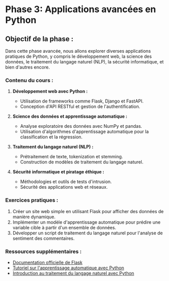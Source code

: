 # Phase 3: Applications avancées en Python

## Objectif de la phase :

Dans cette phase avancée, nous allons explorer diverses applications pratiques de Python, y compris le développement web, la science des données, le traitement du langage naturel (NLP), la sécurité informatique, et bien d'autres encore.

### Contenu du cours :

1. **Développement web avec Python :**
   - Utilisation de frameworks comme Flask, Django et FastAPI.
   - Conception d'API RESTful et gestion de l'authentification.

2. **Science des données et apprentissage automatique :**
   - Analyse exploratoire des données avec NumPy et pandas.
   - Utilisation d'algorithmes d'apprentissage automatique pour la classification et la régression.

3. **Traitement du langage naturel (NLP) :**
   - Prétraitement de texte, tokenization et stemming.
   - Construction de modèles de traitement du langage naturel.

4. **Sécurité informatique et piratage éthique :**
   - Méthodologies et outils de tests d'intrusion.
   - Sécurité des applications web et réseaux.

### Exercices pratiques :

1. Créer un site web simple en utilisant Flask pour afficher des données de manière dynamique.
2. Implémenter un modèle d'apprentissage automatique pour prédire une variable cible à partir d'un ensemble de données.
3. Développer un script de traitement du langage naturel pour l'analyse de sentiment des commentaires.

### Ressources supplémentaires :

- [Documentation officielle de Flask](https://flask.palletsprojects.com/en/2.0.x/)
- [Tutoriel sur l'apprentissage automatique avec Python](https://scikit-learn.org/stable/tutorial/index.html)
- [Introduction au traitement du langage naturel avec Python](https://www.nltk.org/book/)
